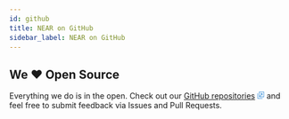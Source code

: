```yaml
---
id: github
title: NEAR on GitHub
sidebar_label: NEAR on GitHub
---
```


## We ❤ Open Source

Everything we do is in the open.  Check out our [GitHub repositories](https://github.com/nearprotocol) <img src="../assets/icon-link.png" alt="^" style="display: inline; width: 0.8rem;"/> and feel free to submit feedback via Issues and Pull Requests.
